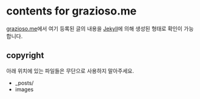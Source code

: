# contents for grazioso.me

[grazioso.me](http://grazioso.me)에서 여기 등록된 글의 내용을 [Jekyll](http://github.com/mojombo/jekyll)에 의해 생성된 형태로 확인이 가능합니다.

## copyright

아래 위치에 있는 파일들은 무단으로 사용하지 말아주세요.

* _posts/
* images
